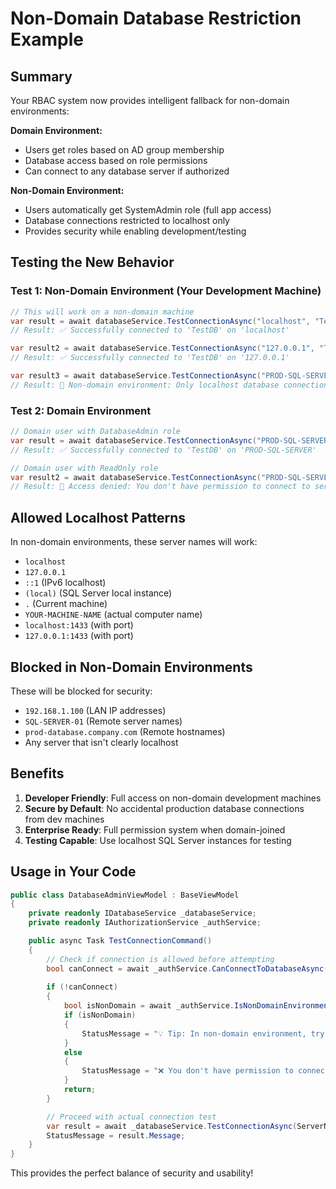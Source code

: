 # Non-Domain Database Restriction Example

## Summary
Your RBAC system now provides intelligent fallback for non-domain environments:

**Domain Environment:**
- Users get roles based on AD group membership
- Database access based on role permissions
- Can connect to any database server if authorized

**Non-Domain Environment:**
- Users automatically get SystemAdmin role (full app access)
- Database connections restricted to localhost only
- Provides security while enabling development/testing

## Testing the New Behavior

### Test 1: Non-Domain Environment (Your Development Machine)
```csharp
// This will work on a non-domain machine
var result = await databaseService.TestConnectionAsync("localhost", "TestDB", true);
// Result: ✅ Successfully connected to 'TestDB' on 'localhost'

var result2 = await databaseService.TestConnectionAsync("127.0.0.1", "TestDB", true);
// Result: ✅ Successfully connected to 'TestDB' on '127.0.0.1'

var result3 = await databaseService.TestConnectionAsync("PROD-SQL-SERVER", "TestDB", true);
// Result: 🚫 Non-domain environment: Only localhost database connections are allowed. Server 'PROD-SQL-SERVER' is blocked.
```

### Test 2: Domain Environment
```csharp
// Domain user with DatabaseAdmin role
var result = await databaseService.TestConnectionAsync("PROD-SQL-SERVER", "TestDB", true);
// Result: ✅ Successfully connected to 'TestDB' on 'PROD-SQL-SERVER'

// Domain user with ReadOnly role
var result2 = await databaseService.TestConnectionAsync("PROD-SQL-SERVER", "TestDB", true);
// Result: 🚫 Access denied: You don't have permission to connect to server 'PROD-SQL-SERVER'.
```

## Allowed Localhost Patterns

In non-domain environments, these server names will work:
- `localhost`
- `127.0.0.1`
- `::1` (IPv6 localhost)
- `(local)` (SQL Server local instance)
- `.` (Current machine)
- `YOUR-MACHINE-NAME` (actual computer name)
- `localhost:1433` (with port)
- `127.0.0.1:1433` (with port)

## Blocked in Non-Domain Environments

These will be blocked for security:
- `192.168.1.100` (LAN IP addresses)
- `SQL-SERVER-01` (Remote server names)
- `prod-database.company.com` (Remote hostnames)
- Any server that isn't clearly localhost

## Benefits

1. **Developer Friendly**: Full access on non-domain development machines
2. **Secure by Default**: No accidental production database connections from dev machines
3. **Enterprise Ready**: Full permission system when domain-joined
4. **Testing Capable**: Use localhost SQL Server instances for testing

## Usage in Your Code

```csharp
public class DatabaseAdminViewModel : BaseViewModel
{
    private readonly IDatabaseService _databaseService;
    private readonly IAuthorizationService _authService;

    public async Task TestConnectionCommand()
    {
        // Check if connection is allowed before attempting
        bool canConnect = await _authService.CanConnectToDatabaseAsync(ServerName);
        
        if (!canConnect)
        {
            bool isNonDomain = await _authService.IsNonDomainEnvironmentAsync();
            if (isNonDomain)
            {
                StatusMessage = "💡 Tip: In non-domain environment, try 'localhost' or '127.0.0.1'";
            }
            else
            {
                StatusMessage = "❌ You don't have permission to connect to this server";
            }
            return;
        }

        // Proceed with actual connection test
        var result = await _databaseService.TestConnectionAsync(ServerName, DatabaseName, UseWindowsAuth);
        StatusMessage = result.Message;
    }
}
```

This provides the perfect balance of security and usability!
